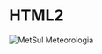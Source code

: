 # HTML2
<img src="https://metsul.com/wp-content/uploads/2019/09/metsul_logo-1.png" alt="MetSul Meteorologia" id="logo">
